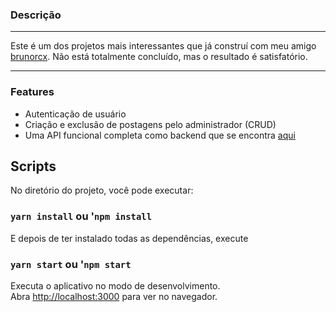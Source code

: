 ### Descrição
****
Este é um dos projetos mais interessantes que já construí com meu amigo [brunorcx](https://github.com/brunorcx). Não está totalmente concluído, mas o resultado é satisfatório. 
****
### Features

- Autenticação de usuário
- Criação e exclusão de postagens pelo administrador (CRUD)
- Uma API funcional completa como backend que se encontra [aqui](https://github.com/felipey2010/backend_trabalho_final.git)

## Scripts

No diretório do projeto, você pode executar:

### `yarn install` ou '`npm install`

E depois de ter instalado todas as dependências, execute

### `yarn start` ou '`npm start`

Executa o aplicativo no modo de desenvolvimento.\
Abra [http://localhost:3000](http://localhost:3000) para ver no navegador.

